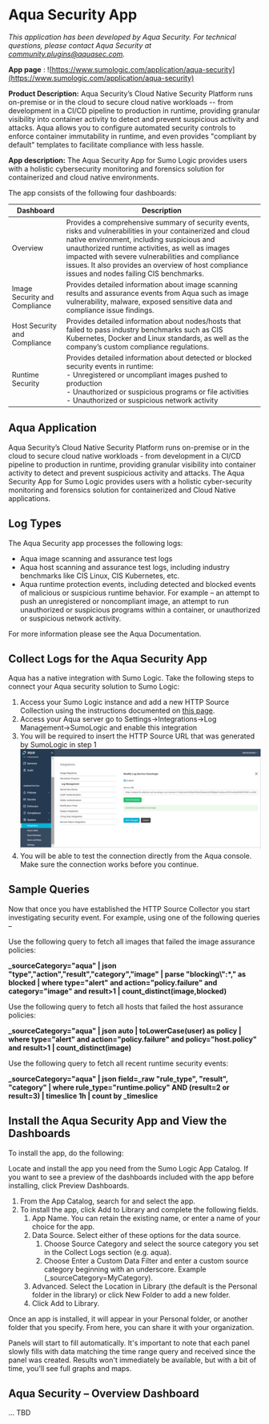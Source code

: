 # Aqua Security App
_This application has been developed by Aqua Security. For technical questions, please contact Aqua Security at
community.plugins@aquasec.com._

**App page** : ![https://www.sumologic.com/application/aqua-security](https://www.sumologic.com/application/aqua-security)

**Product Description:** Aqua Security’s Cloud Native Security Platform runs on-premise or in the
cloud to secure cloud native workloads -- from development in a CI/CD pipeline to production in
runtime, providing granular visibility into container activity to detect and prevent suspicious
activity and attacks. Aqua allows you to configure automated security controls to enforce
container immutability in runtime, and even provides "compliant by default" templates to
facilitate compliance with less hassle.

**App description:** The Aqua Security App for Sumo Logic provides users with a holistic cybersecurity monitoring and forensics solution for containerized and cloud native environments.

The app consists of the following four dashboards:

|Dashboard|Description|
|---------|-----------|
|Overview| Provides a comprehensive summary of security events, risks and vulnerabilities in your containerized and cloud native environment, including suspicious and unauthorized runtime activities, as well as images impacted with severe vulnerabilities and compliance issues. It also provides an overview of host compliance issues and nodes failing CIS benchmarks.|
|Image Security and Compliance| Provides detailed information about image scanning results and assurance events from Aqua such as image vulnerability, malware, exposed sensitive data and compliance issue findings.|
|Host Security and Compliance|Provides detailed information about nodes/hosts that failed to pass industry benchmarks such as CIS Kubernetes, Docker and Linux standards, as well as the company’s custom compliance regulations.|
|Runtime Security|Provides detailed information about detected or blocked security events in runtime: <br>- Unregistered or uncompliant images pushed to production <br>- Unauthorized or suspicious programs or file activities <br>- Unauthorized or suspicious network activity|

## Aqua Application
Aqua Security’s Cloud Native Security Platform runs on-premise or in the cloud to secure cloud native workloads - from development in a CI/CD pipeline to production in runtime, providing granular visibility into container activity to detect and prevent suspicious activity and attacks. The Aqua Security App for Sumo Logic provides users with a holistic cyber-security monitoring and forensics solution for containerized and Cloud Native applications.

## Log Types
The Aqua Security app processes the following logs:
* Aqua image scanning and assurance test logs
* Aqua host scanning and assurance test logs, including industry benchmarks like CIS Linux, CIS Kubernetes, etc.
* Aqua runtime protection events, including detected and blocked events of malicious or suspicious runtime behavior. For example – an attempt to push an unregistered or noncompliant image, an attempt to run unauthorized or suspicious programs within a container, or unauthorized or suspicious network activity.

For more information please see the Aqua Documentation.

## Collect Logs for the Aqua Security App
Aqua has a native integration with Sumo Logic. Take the following steps to connect your Aqua
security solution to Sumo Logic:
1. Access your Sumo Logic instance and add a new HTTP Source Collection using the instructions documented on [this page](https://help.sumologic.com/03Send-Data/Setup-Wizard/Collect-from-Custom-Apps/Collect_Streaming_Data_from_HTTP).
1. Access your Aqua server go to Settings->Integrations->Log Management->SumoLogic and enable this integration
1. You will be required to insert the HTTP Source URL that was generated by SumoLogic in step 1
![Aqua Setup](/AquaSetIntegration.png)
1. You will be able to test the connection directly from the Aqua console. Make sure the
connection works before you continue.

## Sample Queries
Now that once you have established the HTTP Source Collector you start investigating security
event. For example, using one of the following queries –

Use the following query to fetch all images that failed the image assurance policies:

**_sourceCategory="aqua" 
\| json "type","action","result","category","image" 
\| parse "blocking\\\":*," as blocked
\| where type="alert" and action="policy.failure" and category="image" and result>1 
\| count_distinct(image,blocked)**

Use the following query to fetch all hosts that failed the host assurance policies:

**_sourceCategory="aqua"
| json auto
| toLowerCase(user) as policy
| where type="alert" and action="policy.failure" and policy="host.policy" and result>1
| count_distinct(image)**

Use the following query to fetch all recent runtime security events:

**_sourceCategory="aqua"
| json field=_raw "rule_type", "result", "category"
| where rule_type="runtime.policy" AND (result=2 or result=3)
| timeslice 1h
| count by _timeslice**

## Install the Aqua Security App and View the Dashboards
To install the app, do the following:

Locate and install the app you need from the Sumo Logic App Catalog. If you want to see a
preview of the dashboards included with the app before installing, click Preview Dashboards.

1. From the App Catalog, search for and select the app.
1. To install the app, click Add to Library and complete the following fields.
   1. App Name. You can retain the existing name, or enter a name of your choice for the app.
   1. Data Source. Select either of these options for the data source.
       1. Choose Source Category and select the source category you set in the Collect Logs section (e.g. aqua).
       1. Choose Enter a Custom Data Filter and enter a custom source category beginning with an underscore. Example (_sourceCategory=MyCategory).
     1. Advanced. Select the Location in Library (the default is the Personal folder in the library) or click New Folder to add a new folder.
     1. Click Add to Library.

Once an app is installed, it will appear in your Personal folder, or another folder that you specify.
From here, you can share it with your organization.

Panels will start to fill automatically. It's important to note that each panel slowly fills with data
matching the time range query and received since the panel was created. Results won't
immediately be available, but with a bit of time, you'll see full graphs and maps.


## Aqua Security – Overview Dashboard

... TBD
